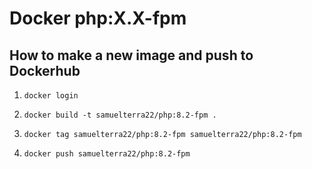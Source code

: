 # Docker php:X.X-fpm 

## How to make a new image and push to Dockerhub
1. `docker login`

2. `docker build -t samuelterra22/php:8.2-fpm .`

3. `docker tag samuelterra22/php:8.2-fpm samuelterra22/php:8.2-fpm`

4. `docker push samuelterra22/php:8.2-fpm`
